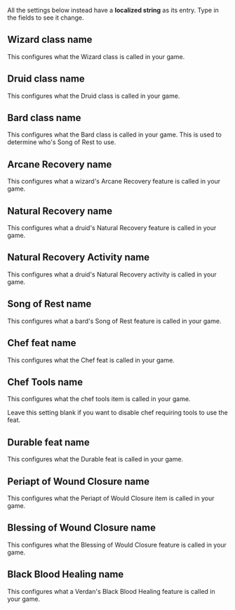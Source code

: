 All the settings below instead have a **localized string** as its entry. Type in the fields to see it change.

## Wizard class name

This configures what the Wizard class is called in your game.

## Druid class name

This configures what the Druid class is called in your game.

## Bard class name

This configures what the Bard class is called in your game. This is used to determine who's Song of Rest to use.

## Arcane Recovery name

This configures what a wizard's Arcane Recovery feature is called in your game.

## Natural Recovery name

This configures what a druid's Natural Recovery feature is called in your game.

## Natural Recovery Activity name

This configures what a druid's Natural Recovery activity is called in your game.

## Song of Rest name

This configures what a bard's Song of Rest feature is called in your game.

## Chef feat name

This configures what the Chef feat is called in your game.

## Chef Tools name

This configures what the chef tools item is called in your game.

Leave this setting blank if you want to disable chef requiring tools to use the feat.

## Durable feat name

This configures what the Durable feat is called in your game.

## Periapt of Wound Closure name

This configures what the Periapt of Would Closure item is called in your game.

## Blessing of Wound Closure name

This configures what the Blessing of Would Closure feature is called in your game.

## Black Blood Healing name

This configures what a Verdan's Black Blood Healing feature is called in your game.
